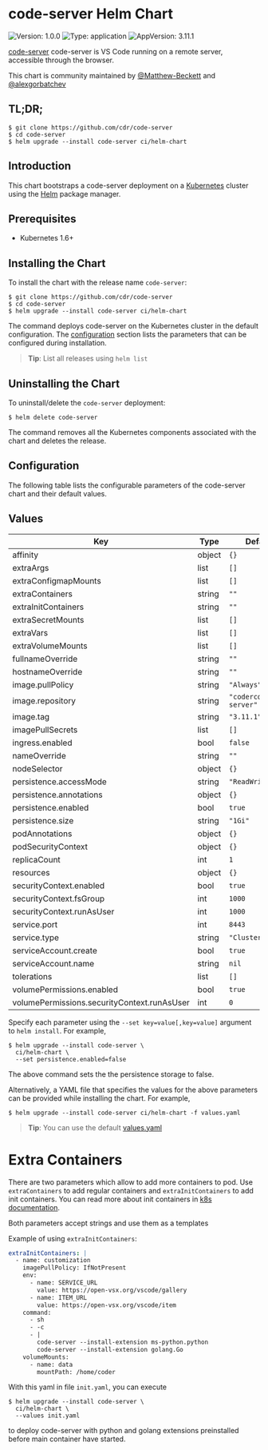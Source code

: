 # code-server Helm Chart

![Version: 1.0.0](https://img.shields.io/badge/Version-1.0.0-informational?style=flat-square) ![Type: application](https://img.shields.io/badge/Type-application-informational?style=flat-square) ![AppVersion: 3.11.1](https://img.shields.io/badge/AppVersion-3.11.1-informational?style=flat-square)

[code-server](https://github.com/cdr/code-server) code-server is VS Code running
on a remote server, accessible through the browser.

This chart is community maintained by [@Matthew-Beckett](https://github.com/Matthew-Beckett) and [@alexgorbatchev](https://github.com/alexgorbatchev)

## TL;DR;

```console
$ git clone https://github.com/cdr/code-server
$ cd code-server
$ helm upgrade --install code-server ci/helm-chart
```

## Introduction

This chart bootstraps a code-server deployment on a
[Kubernetes](http://kubernetes.io) cluster using the [Helm](https://helm.sh)
package manager.

## Prerequisites

- Kubernetes 1.6+

## Installing the Chart

To install the chart with the release name `code-server`:

```console
$ git clone https://github.com/cdr/code-server
$ cd code-server
$ helm upgrade --install code-server ci/helm-chart
```

The command deploys code-server on the Kubernetes cluster in the default
configuration. The [configuration](#configuration) section lists the parameters
that can be configured during installation.

> **Tip**: List all releases using `helm list`

## Uninstalling the Chart

To uninstall/delete the `code-server` deployment:

```console
$ helm delete code-server
```

The command removes all the Kubernetes components associated with the chart and
deletes the release.

## Configuration

The following table lists the configurable parameters of the code-server chart
and their default values.

## Values

| Key                                         | Type   | Default                  | Description |
| ------------------------------------------- | ------ | ------------------------ | ----------- |
| affinity                                    | object | `{}`                     |             |
| extraArgs                                   | list   | `[]`                     |             |
| extraConfigmapMounts                        | list   | `[]`                     |             |
| extraContainers                             | string | `""`                     |             |
| extraInitContainers                         | string | `""`                     |             |
| extraSecretMounts                           | list   | `[]`                     |             |
| extraVars                                   | list   | `[]`                     |             |
| extraVolumeMounts                           | list   | `[]`                     |             |
| fullnameOverride                            | string | `""`                     |             |
| hostnameOverride                            | string | `""`                     |             |
| image.pullPolicy                            | string | `"Always"`               |             |
| image.repository                            | string | `"codercom/code-server"` |             |
| image.tag                                   | string | `"3.11.1"`               |             |
| imagePullSecrets                            | list   | `[]`                     |             |
| ingress.enabled                             | bool   | `false`                  |             |
| nameOverride                                | string | `""`                     |             |
| nodeSelector                                | object | `{}`                     |             |
| persistence.accessMode                      | string | `"ReadWriteOnce"`        |             |
| persistence.annotations                     | object | `{}`                     |             |
| persistence.enabled                         | bool   | `true`                   |             |
| persistence.size                            | string | `"1Gi"`                  |             |
| podAnnotations                              | object | `{}`                     |             |
| podSecurityContext                          | object | `{}`                     |             |
| replicaCount                                | int    | `1`                      |             |
| resources                                   | object | `{}`                     |             |
| securityContext.enabled                     | bool   | `true`                   |             |
| securityContext.fsGroup                     | int    | `1000`                   |             |
| securityContext.runAsUser                   | int    | `1000`                   |             |
| service.port                                | int    | `8443`                   |             |
| service.type                                | string | `"ClusterIP"`            |             |
| serviceAccount.create                       | bool   | `true`                   |             |
| serviceAccount.name                         | string | `nil`                    |             |
| tolerations                                 | list   | `[]`                     |             |
| volumePermissions.enabled                   | bool   | `true`                   |             |
| volumePermissions.securityContext.runAsUser | int    | `0`                      |             |

Specify each parameter using the `--set key=value[,key=value]` argument to `helm install`. For example,

```console
$ helm upgrade --install code-server \
  ci/helm-chart \
  --set persistence.enabled=false
```

The above command sets the the persistence storage to false.

Alternatively, a YAML file that specifies the values for the above parameters
can be provided while installing the chart. For example,

```console
$ helm upgrade --install code-server ci/helm-chart -f values.yaml
```

> **Tip**: You can use the default [values.yaml](values.yaml)

# Extra Containers

There are two parameters which allow to add more containers to pod.
Use `extraContainers` to add regular containers
and `extraInitContainers` to add init containers. You can read more
about init containers in [k8s documentation](https://kubernetes.io/docs/concepts/workloads/pods/init-containers/).

Both parameters accept strings and use them as a templates

Example of using `extraInitContainers`:

```yaml
extraInitContainers: |
  - name: customization
    imagePullPolicy: IfNotPresent
    env:
      - name: SERVICE_URL
        value: https://open-vsx.org/vscode/gallery
      - name: ITEM_URL
        value: https://open-vsx.org/vscode/item
    command:
      - sh
      - -c
      - |
        code-server --install-extension ms-python.python
        code-server --install-extension golang.Go
    volumeMounts:
      - name: data
        mountPath: /home/coder
```

With this yaml in file `init.yaml`, you can execute

```console
$ helm upgrade --install code-server \
  ci/helm-chart \
  --values init.yaml
```

to deploy code-server with python and golang extensions preinstalled
before main container have started.
